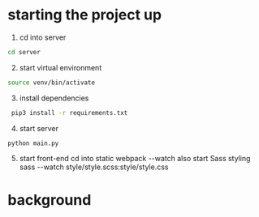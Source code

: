 
# starting the project up 

1) cd into server
```bash
cd server
```
2) start virtual environment
```bash
source venv/bin/activate
```
3) install dependencies 
```bash
 pip3 install -r requirements.txt
```
4) start server
```bash
python main.py
```

5) start front-end
cd into static
webpack --watch
also start Sass styling
sass --watch style/style.scss:style/style.css


# background

